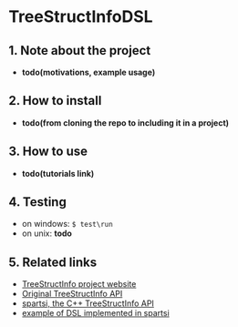 # TreeStructInfoDSL
## 1. Note about the project
- __todo(motivations, example usage)__
## 2. How to install
- __todo(from cloning the repo to including it in a project)__
## 3. How to use
- __todo(tutorials link)__
## 4. Testing
- on windows: ```$ test\run```
- on unix: __todo__
## 5. Related links
- [TreeStructInfo project website](http://treestruct.info) 
- [Original TreeStructInfo API](https://github.com/furious-programming/TreeStructInfo)
- [spartsi, the C++ TreeStructInfo API](https://github.com/spartanPAGE/spartsi)
- [example of DSL implemented in spartsi](https://github.com/spartanPAGE/spartsi/blob/master/test/builder/flat-content.cpp)